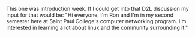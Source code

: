 This one was introduction week. If I could get into that D2L discussion my input for that would be:
"Hi everyone, I'm Ron and I'm in my second semester here at Saint Paul College's computer networking program. I'm interested in learning a 
lot about linux and the community surrounding it."
